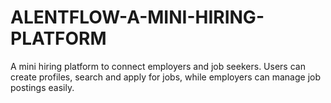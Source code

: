 # ALENTFLOW-A-MINI-HIRING-PLATFORM
A mini hiring platform to connect employers and job seekers. Users can create profiles, search and apply for jobs, while employers can manage job postings easily.
